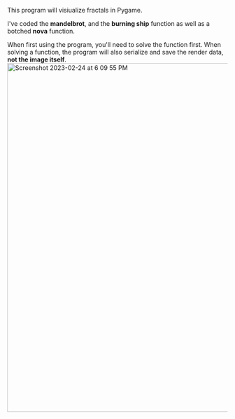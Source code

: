 This program will visiualize fractals in Pygame.

I've coded the **mandelbrot**, and the **burning ship** function as well as a botched **nova** function.

When first using the program, you'll need to solve the function first. When solving a function, 
the program will also serialize and save the render data, **not the image itself**.
<img width="798" alt="Screenshot 2023-02-24 at 6 09 55 PM" src="https://user-images.githubusercontent.com/107334013/221323745-649b36b4-b5cf-47f4-b12a-ff2a57c35a7a.png">
